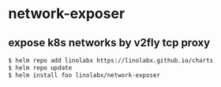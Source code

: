 # network-exposer

## expose k8s networks by v2fly tcp proxy

```bash
$ helm repo add linolabx https://linolabx.github.io/charts
$ helm repo update
$ helm install foo linolabx/network-exposer
```
